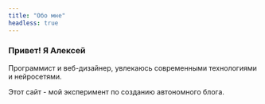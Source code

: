 ```yaml
---
title: "Обо мне"
headless: true
---
```


### Привет! Я Алексей

Программист и веб-дизайнер, увлекаюсь современными технологиями и нейросетями.

Этот сайт - мой эксперимент по созданию автономного блога.
